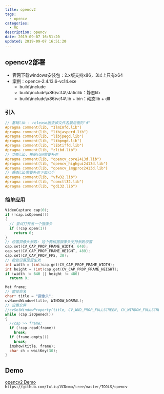 ```yaml
---
title: opencv2
tags: 
  - opencv
categories: 
  - VC
description: opencv
date: 2019-09-07 16:51:20
updated: 2019-09-07 16:51:20
---
```


## opencv2部署

+ 官网下载windows安装包：2.x版支持x86，3以上只有x64
+ 案例：opencv-2.4.13.6-vc14.exe
  + build\include
  + build\include\x86\vc14\staticlib：静态lib
  + build\include\x86\vc14\lib + bin：动态lib + dll

### 引入

```C++
// 基础lib - release版去掉文件名最后面的"d"
#pragma comment(lib, "IlmImfd.lib")
#pragma comment(lib, "libjasperd.lib")
#pragma comment(lib, "libjpegd.lib")
#pragma comment(lib, "libpngd.lib")
#pragma comment(lib, "libtiffd.lib")
#pragma comment(lib, "zlibd.lib")
// 功能lib，根据代码需要补充
#pragma comment(lib, "opencv_core2413d.lib")
#pragma comment(lib, "opencv_highgui2413d.lib")
#pragma comment(lib, "opencv_imgproc2413d.lib")
// 静态lib需要补充下面几个
#pragma comment(lib, "vfw32.lib")
#pragma comment(lib, "comctl32.lib")
#pragma comment(lib, "gdi32.lib")
```

### 简单应用

```C++
VideoCapture cap(0);
if (!cap.isOpened())
{
  // 尝试打开另一个摄像头
  if (!cap.open(1))
    return 0;
}
// 设置摄像头参数: 这个要根据摄像头支持参数设置
cap.set(CV_CAP_PROP_FRAME_WIDTH, 640);
cap.set(CV_CAP_PROP_FRAME_HEIGHT, 480);
cap.set(CV_CAP_PROP_FPS, 30);
// 检查设置是否生效
int width = (int)cap.get(CV_CAP_PROP_FRAME_WIDTH);
int height = (int)cap.get(CV_CAP_PROP_FRAME_HEIGHT);
if (width != 640 || height != 480)
  return 0;

Mat frame;
// 窗体命名
char* title = "摄像头";
cvNamedWindow(title, WINDOW_NORMAL);
// 设置全屏
//cvSetWindowProperty(title, CV_WND_PROP_FULLSCREEN, CV_WINDOW_FULLSCREEN);
while (cap.isOpened())
{
  //cap >> frame;
  if (!cap.read(frame))
    break;
  if (frame.empty())
    break;
  imshow(title, frame);
  char ch = waitKey(30);
}
```

## Demo

[opencv2 Demo](https://github.com/fxliu/VCDemo/tree/master/TOOLS/opencv)
`https://github.com/fxliu/VCDemo/tree/master/TOOLS/opencv`
